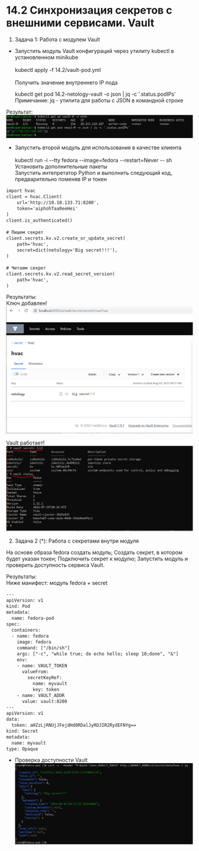 # 14.2 Синхронизация секретов с внешними сервисами. Vault

1) Задача 1: Работа с модулем Vault


- Запустить модуль Vault конфигураций через утилиту kubectl в установленном minikube
    <br/><br/>
    kubectl apply -f 14.2/vault-pod.yml  
    <br/>
    Получить значение внутреннего IP пода   

    kubectl get pod 14.2-netology-vault -o json | jq -c '.status.podIPs'  
    Примечание: jq - утилита для работы с JSON в командной строке

Результат:  
![ip](images/14.2_1.PNG)


- Запустить второй модуль для использования в качестве клиента
    <br/><br/>
    kubectl run -i --tty fedora --image=fedora --restart=Never -- sh  
    Установить дополнительные пакеты  
    Запустить интепретатор Python и выполнить следующий код, предварительно поменяв IP и токен
```
import hvac
client = hvac.Client(
    url='http://10.10.133.71:8200',
    token='aiphohTaa0eeHei'
)
client.is_authenticated()

# Пишем секрет
client.secrets.kv.v2.create_or_update_secret(
    path='hvac',
    secret=dict(netology='Big secret!!!'),
)

# Читаем секрет
client.secrets.kv.v2.read_secret_version(
    path='hvac',
)
```

Результаты:  
Ключ добавлен!
![web](images/14.2_2.PNG)

Vault работает!
![ivault_cli](images/14.2_3.PNG)


2) Задача 2 (*): Работа с секретами внутри модуля

На основе образа fedora создать модуль;
Создать секрет, в котором будет указан токен;
Подключить секрет к модулю;
Запустить модуль и проверить доступность сервиса Vault.

Результаты:  
Ниже манифест: модуль fedora + secret

```
---
apiVersion: v1
kind: Pod
metadata:
  name: fedora-pod
spec:
  containers:
  - name: fedora
    image: fedora
    command: ["/bin/sh"]
    args: ["-c", "while true; do echo hello; sleep 10;done", "&"]
    env:
    - name: VAULT_TOKEN
      valueFrom:
        secretKeyRef:
          name: myvault
          key: token
    - name: VAULT_ADDR
      value: vault:8200
---
apiVersion: v1
data:
  token: aHZzLjRNUjJFejdHd0RDalJyRDJIR2RydEFNYg==
kind: Secret
metadata:
  name: myvault
type: Opaque
```

 - Проверка доступности Vault
![vault_cli](images/14.2_4.PNG)
